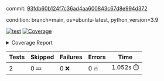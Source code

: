 commit: [93fdb60b124f7c36ad4aa600843c67d8e994d372](https://github.com/rcmdnk/s3-reader/tree/93fdb60b124f7c36ad4aa600843c67d8e994d372)

condition: branch=main, os=ubuntu-latest, python_version=3.9

[![test](https://github.com/rcmdnk/s3-reader/actions/workflows/test.yml/badge.svg)](https://github.com/rcmdnk/s3-reader/actions/runs/10149518390)
<a href="https://github.com/rcmdnk/s3-reader/blob/93fdb60b124f7c36ad4aa600843c67d8e994d372/README.md"><img alt="Coverage" src="https://img.shields.io/badge/Coverage-36%25-red.svg" /></a><details><summary>Coverage Report </summary><table><tr><th>File</th><th>Stmts</th><th>Miss</th><th>Cover</th><th>Missing</th></tr><tbody><tr><td colspan="5"><b>src/s3_reader</b></td></tr><tr><td>&nbsp; &nbsp;<a href="https://github.com/rcmdnk/s3-reader/blob/93fdb60b124f7c36ad4aa600843c67d8e994d372/src/s3_reader/file.py">file.py</a></td><td>89</td><td>60</td><td>33%</td><td><a href="https://github.com/rcmdnk/s3-reader/blob/93fdb60b124f7c36ad4aa600843c67d8e994d372/src/s3_reader/file.py#L59-L62">59&ndash;62</a>, <a href="https://github.com/rcmdnk/s3-reader/blob/93fdb60b124f7c36ad4aa600843c67d8e994d372/src/s3_reader/file.py#L65">65</a>, <a href="https://github.com/rcmdnk/s3-reader/blob/93fdb60b124f7c36ad4aa600843c67d8e994d372/src/s3_reader/file.py#L68-L75">68&ndash;75</a>, <a href="https://github.com/rcmdnk/s3-reader/blob/93fdb60b124f7c36ad4aa600843c67d8e994d372/src/s3_reader/file.py#L78-L80">78&ndash;80</a>, <a href="https://github.com/rcmdnk/s3-reader/blob/93fdb60b124f7c36ad4aa600843c67d8e994d372/src/s3_reader/file.py#L84-L90">84&ndash;90</a>, <a href="https://github.com/rcmdnk/s3-reader/blob/93fdb60b124f7c36ad4aa600843c67d8e994d372/src/s3_reader/file.py#L94-L98">94&ndash;98</a>, <a href="https://github.com/rcmdnk/s3-reader/blob/93fdb60b124f7c36ad4aa600843c67d8e994d372/src/s3_reader/file.py#L103-L148">103&ndash;148</a>, <a href="https://github.com/rcmdnk/s3-reader/blob/93fdb60b124f7c36ad4aa600843c67d8e994d372/src/s3_reader/file.py#L151-L165">151&ndash;165</a></td></tr><tr><td><b>TOTAL</b></td><td><b>94</b></td><td><b>60</b></td><td><b>36%</b></td><td>&nbsp;</td></tr></tbody></table></details>

| Tests | Skipped | Failures | Errors | Time |
| ----- | ------- | -------- | -------- | ------------------ |
| 2 | 0 :zzz: | 0 :x: | 0 :fire: | 1.052s :stopwatch: |

